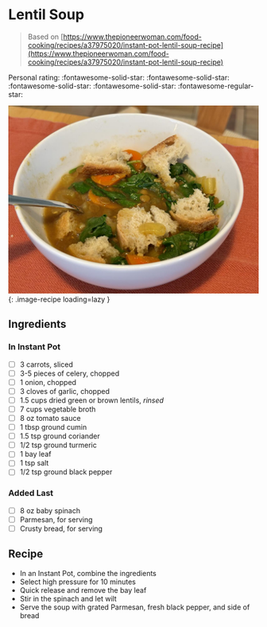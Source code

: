 # Lentil Soup

> Based on [https://www.thepioneerwoman.com/food-cooking/recipes/a37975020/instant-pot-lentil-soup-recipe](https://www.thepioneerwoman.com/food-cooking/recipes/a37975020/instant-pot-lentil-soup-recipe)

<!-- {cts} rating=4; (User can specify rating on scale of 1-5) -->

Personal rating: :fontawesome-solid-star: :fontawesome-solid-star: :fontawesome-solid-star: :fontawesome-solid-star: :fontawesome-regular-star:

<!-- {cte} -->

<!-- {cts} name_image=lentil_soup.jpeg; (User can specify image name) -->

![lentil_soup.jpeg](./lentil_soup.jpeg){: .image-recipe loading=lazy }

<!-- {cte} -->

## Ingredients

### In Instant Pot

- [ ] 3 carrots, sliced
- [ ] 3-5 pieces of celery, chopped
- [ ] 1 onion, chopped
- [ ] 3 cloves of garlic, chopped
- [ ] 1.5 cups dried green or brown lentils, *rinsed*
- [ ] 7 cups vegetable broth
- [ ] 8 oz tomato sauce
- [ ] 1 tbsp ground cumin
- [ ] 1.5 tsp ground coriander
- [ ] 1/2 tsp ground turmeric
- [ ] 1 bay leaf
- [ ] 1 tsp salt
- [ ] 1/2 tsp ground black pepper

### Added Last

- [ ] 8 oz baby spinach
- [ ] Parmesan, for serving
- [ ] Crusty bread, for serving

## Recipe

- In an Instant Pot, combine the ingredients
- Select high pressure for 10 minutes
- Quick release and remove the bay leaf
- Stir in the spinach and let wilt
- Serve the soup with grated Parmesan, fresh black pepper, and side of bread
